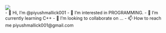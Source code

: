 <img src="Hello World.gif"/>
<br>
- 👋 Hi, I’m @piyushmallick001
- 👀 I’m interested in PROGRAMMING.
- 🌱 I’m currently learning  C++
- 💞️ I’m looking to collaborate on ...
- 📫 How to reach me piyushmallick001@gmail.com

<!---
piyushmallick001/piyushmallick001 is a ✨ special ✨ repository because its `README.md` (this file) appears on your GitHub profile.
You can click the Preview link to take a look at your changes.
--->
